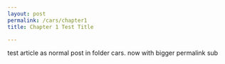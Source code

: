 ```yaml
---
layout: post
permalink: /cars/chapter1
title: Chapter 1 Test Title

---
```


test article as normal post in folder cars. now with bigger permalink sub
